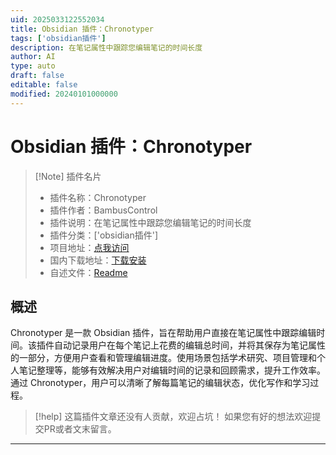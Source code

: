```yaml
---
uid: 2025033122552034
title: Obsidian 插件：Chronotyper
tags: ['obsidian插件']
description: 在笔记属性中跟踪您编辑笔记的时间长度
author: AI
type: auto
draft: false
editable: false
modified: 20240101000000
---
```


# Obsidian 插件：Chronotyper

> [!Note] 插件名片
> - 插件名称：Chronotyper
> - 插件作者：BambusControl
> - 插件说明：在笔记属性中跟踪您编辑笔记的时间长度
> - 插件分类：['obsidian插件']
> - 项目地址：[点我访问](https://github.com/BambusControl/obsidian-chronotyper)
> - 国内下载地址：[下载安装](https://pkmer.cn/products/plugin/pluginMarket/?chronotyper)
> - 自述文件：[Readme](https://ghproxy.net/https://raw.githubusercontent.com/BambusControl/obsidian-chronotyper/main/README.md)



## 概述

Chronotyper 是一款 Obsidian 插件，旨在帮助用户直接在笔记属性中跟踪编辑时间。该插件自动记录用户在每个笔记上花费的编辑总时间，并将其保存为笔记属性的一部分，方便用户查看和管理编辑进度。使用场景包括学术研究、项目管理和个人笔记整理等，能够有效解决用户对编辑时间的记录和回顾需求，提升工作效率。通过 Chronotyper，用户可以清晰了解每篇笔记的编辑状态，优化写作和学习过程。


> [!help] 
> 这篇插件文章还没有人贡献，欢迎占坑！
> 如果您有好的想法欢迎提交PR或者文末留言。
> 

---




